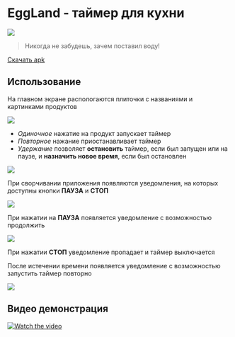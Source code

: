 # EggLand - таймер для кухни
![](https://i.imgur.com/clC0y9L.png) 
> Никогда не забудешь, зачем поставил воду!

[Скачать apk](https://github.com/Kiruha01/EggLand/releases/latest)
## Использование
На главном экране распологаются плиточки с названиями и картинками продуктов

![](https://i.imgur.com/Xk0zsGE.png)

* _Одиночное_ нажатие на продукт запускает таймер
* _Повторное_ нажание приостанавливает таймер
* _Удержание_ позволяет **остановить** таймер, если был запущен или на паузе, и **назначить новое время**, если был остановлен

![](https://i.imgur.com/b0jl8U1.png)

При сворчивании приложения появляются уведомления, на которых доступны кнопки **ПАУЗА** и **СТОП**

![](https://i.imgur.com/wTcB1D0.png)

При нажатии на **ПАУЗА** появляется уведомление с возможностью продолжить

![](https://i.imgur.com/IiYRWcj.png)

При нажатии **СТОП** уведомление пропадает и таймер выключается

После истечении времени появляется уведомление с возможностью запустить таймер повторно

![](https://i.imgur.com/xQuYajX.png)


## Видео демонстрация

[![Watch the video](https://img.youtube.com/vi/yZyCI8YWFjw/maxresdefault.jpg "Смотреть на YouTube")](https://youtu.be/yZyCI8YWFjw)
